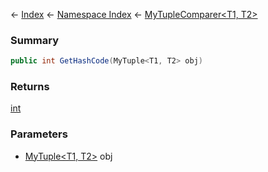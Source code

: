 ← [Index](Api-Index) ← [Namespace Index](Namespace-Index) ← [MyTupleComparer&lt;T1, T2&gt;](VRage.MyTupleComparer`2)

### Summary

```csharp
public int GetHashCode(MyTuple<T1, T2> obj)
```

### Returns

[int](https://docs.microsoft.com/en-us/dotnet/api/System.Int32?view=netframework-4.6)

### Parameters

* [MyTuple&lt;T1, T2&gt;]() obj
